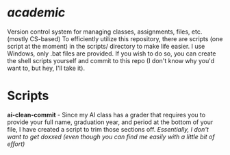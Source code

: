 # *academic*

Version control system for managing classes, assignments, files, etc. (mostly CS-based) To efficiently utilize this repository, there are scripts (one script at the moment) in the scripts/ directory to make life easier. I use Windows, only .bat files are provided. If you wish to do so, you can create the shell scripts yourself and commit to this repo (I don't know why you'd want to, but hey, I'll take it).

# Scripts

**ai-clean-commit** - Since my AI class has a grader that requires you to provide your full name, graduation year, and period at the bottom of your file, I have created a script to trim those sections off. *Essentially, I don't want to get doxxed (even though you can find me easily with a little bit of effort)*